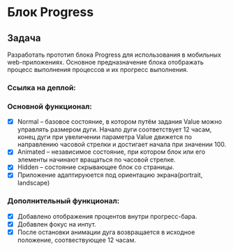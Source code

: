 # Блок Progress

## Задача
Разработать прототип блока Progress для использования в мобильных web-приложениях.
Основное предназначение блока отображать процесс выполнения процессов и их прогресс
выполнения.

### Ссылка на деплой: 


### Основной функционал:
- [x] Normal – базовое состояние, в котором путём задания Value можно управлять
размером дуги. Начало дуги соответствует 12 часам, конец дуги при увеличении параметра Value
движется по направлению часовой стрелки и достигает начала при значении 100.
- [x] Animated – независимое состояние, при котором блок или его элементы начинают вращаться по часовой стрелке.
- [x] Hidden – состояние скрывающее блок со страницы.
- [x] Приложение адаптируюется под ориентацию экрана(portrait, landscape)

### Дополнительный функционал:
- [x] Добавлено отображения процентов внутри прогресс-бара.
- [x] Добавлен фокус на инпут.
- [x] После остановки анимации дуга возвращается в исходное положение, соотвествующее 12 часам.
